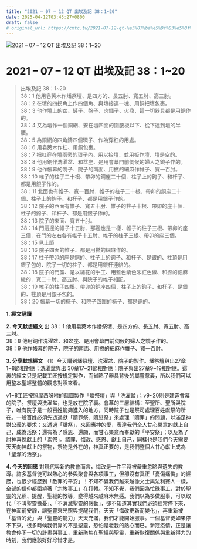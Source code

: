 ```yaml
---
title: "2021 – 07 – 12 QT 出埃及記 38：1~20"
date: 2025-04-12T03:43:27+0800
draft: false
# original_url: https://cmtc.tw/2021-07-12-qt-%e5%87%ba%e5%9f%83%e5%8f%8a%e8%a8%98-38%ef%bc%9a120
---
```


![2021 – 07 – 12 QT 出埃及記 38：1\~20](/images/qt.jpg   "2021 – 07 – 12 QT 出埃及記 38：1\~20")

# 2021 – 07 – 12 QT 出埃及記 38：1\~20

> 出埃及記 38：1\~20  
> 38：1 他用皂莢木作燔祭壇、是四方的、長五肘、寬五肘、高三肘。  
> 38：2 在壇的四拐角上作四個角、與壇接連一塊、用銅把壇包裹。  
> 38：3 他作壇上的盆、鏟子、盤子、肉鍤子、火鼎．這一切器具都是用銅作的。  
> 38：4 又為壇作一個銅網、安在壇四面的圍腰板以下、從下達到壇的半腰。  
> 38：5 為銅網的四角鑄四個環子、作為穿杠的用處。  
> 38：6 用皂莢木作杠、用銅包裹。  
> 38：7 把杠穿在壇兩旁的環子內、用以抬壇．並用板作壇、壇是空的。  
> 38：8 他用銅作洗濯盆、和盆座、是用會幕門前伺候的婦人之鏡子作的。  
> 38：9 他作帳幕的院子．院子的南面、用撚的細麻作帷子、寬一百肘。  
> 38：10 帷子的柱子二十根、帶卯的銅座二十個．柱子上的鉤子、和杆子、都是用銀子作的。  
> 38：11 北面也有帷子、寬一百肘．帷子的柱子二十根、帶卯的銅座二十個、柱子上的鉤子、和杆子、都是用銀子作的。  
> 38：12 院子的西面有帷子、寬五十肘．帷子的柱子十根、帶卯的座十個．柱子的鉤子、和杆子、都是用銀子作的。  
> 38：13 院子的東面、寬五十肘。  
> 38：14 門這邊的帷子十五肘、那邊也是一樣．帷子的柱子三根、帶卯的座三個．在門的左右各有帷子十五肘、帷子的柱子三根、帶卯的座三個。  
> 38：15 見上節  
> 38：16 院子四面的帷子、都是用撚的細麻作的。  
> 38：17 柱子帶卯的座是銅的、柱子上的鉤子、和杆子、是銀的、柱頂是用銀子包的．院子一切的柱子、都是用銀杆連絡的。  
> 38：18 院子的門簾、是以繡花的手工、用藍色紫色朱紅色線、和撚的細麻織的．寬二十肘、高五肘、與院子的帷子相配。  
> 38：19 帷子的柱子四根、帶卯的銅座四個．柱子上的鉤子、和杆子、是銀的．柱頂是用銀子包的。  
> 38：20 帳幕一切的橛子、和院子四圍的橛子、都是銅的。

**1. 經文誦讀**

**2.  今天默想經文**
出 38：1 他用皂莢木作燔祭壇、是四方的、長五肘、寬五肘、高三肘。  
38：8 他用銅作洗濯盆、和盆座、是用會幕門前伺候的婦人之鏡子作的。  
38：9 他作帳幕的院子．院子的南面、用撚的細麻作帷子、寬一百肘。

**3. 分享默想經文**
（1）今天講到燔祭壇、洗濯盆、院子的製作。燔祭壇與出27章1\~8節相對應；洗濯盆與出 30章17\~21節相對應；院子與出27章9\~19相對應。這裏的經文只是記載工匠按規定製作，而省略了器具背後的屬靈意義，所以我們可以用整本聖經整體的觀念對照來看。

v1\~8工匠按照摩西吩咐的藍圖製作「燔祭壇」與「洗濯盆」；v9\~20則是建造會幕的院子。祭壇與洗濯盆，也是放在院子裏。會幕的三層結構：至聖所、聖所與院子，唯有院子是一般百姓能夠進入的地方，同時院子也是祭司處理百姓獻祭的所在。一般百姓必須先透過獻「贖罪祭、贖愆祭」來處理「贖罪」的問題，以滿足神對公義的要求；又透過「燔祭」，來回應神的愛，表達我們全人甘心樂意的獻上自己，成為活祭；還有為了感恩、還願，而甘心樂意而奉獻的「平安祭」；以及為了討神喜悅獻上的「素祭」。認罪、悔改、感恩、獻上自己，同樣也是我們今天需要天天向神獻上的祭物，祭物是外在的，神真正要的，是我們整個人甘心獻上成為「聖潔的活祭」。

**4. 今天的回應**
對現代與新約教會而言，悔改是一件平時被嚴重忽略與遺失的教導。許多基督徒可以熱心的參與聚會與各項事工，但卻沒有真正「憂傷痛悔」的經歷，也很少經歷到「赦罪的平安」！不知不覺我們越來越像文士與法利賽人一樣，全部的信仰都圍繞著「宗教事工」在打轉。不知不覺，我們因為忙碌事工，對於聖靈的光照、提醒，聖經的教導，變得越來越麻木無感。我們以為多做服事，可以取代「不叫聖靈擔憂」、「不消滅聖靈的感動」，卻不知道其實我們必須經常停下來，在神面前安靜，讓聖靈來光照與提醒我們，天天「悔改更新而變化」，再重新被「基督的愛」與「聖靈的能力」天天充滿，我們才能開始服事。一個基督徒如果停不下來，很多時候我們靠的不是聖靈，恐怕是老我的熱心而已。新冠疫情，正是讓教會停下一切的計畫與事工，重新聚焦在聖經與聖靈，重新恢復關係與重新得力的時刻，我們應該好好珍惜才是。
